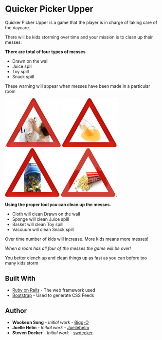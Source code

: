 # Quicker Picker Upper
Quicker Picker Upper is a game that the player is in charge of taking care of the daycare.

There will be kids storming over time and your mission is to clean up their messes.

**There are total of four types of messes**
- Drawn on the wall
- Juice spill
- Toy spill
- Snack spill

These warning will appear when messes have been made in a particular room

.<img src="app/assets/images/drawn.jpg" width="180">
<img src="app/assets/images/juice.png" width="180">
<img src="app/assets/images/toy.png" width="180">
<img src="app/assets/images/snack.png" width="180">.

**Using the proper tool you can clean up the messes.**
- Cloth will clean Drawn on the wall
- Sponge will clean Juice spill
- Basket will clean Toy spill
- Vaccuum will clean Snack spill

Over time number of kids will increase.
More kids means more messes!

*When a room has all four of the messes the game will be over!*

You better clench up and clean things up as fast as you can before too many kids storm

## Built With

* [Ruby on Rails](https://rubyonrails.org/) - The web framework used
* [Bootstrap](https://getbootstrap.com/) - Used to generate CSS Feeds

## Author

* **Wookeun Song** - *Initial work* - [Bigg-O](https://github.com/Bigg-O)
* **Joelle Helm** - *Initial work* - [Joellehelm](https://github.com/Joellehelm)
* **Steven Decker** - *Initial work* - [swdecker](https://github.com/swdecker)
